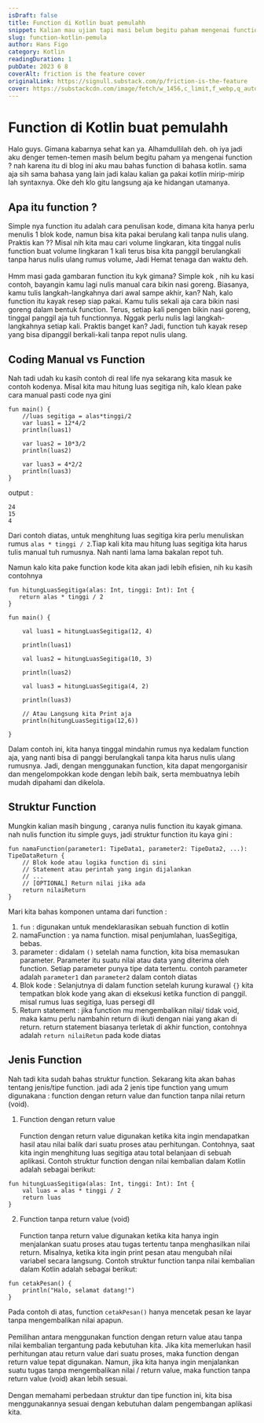 ```yaml
---
isDraft: false
title: Function di Kotlin buat pemulahh
snippet: Kalian mau ujian tapi masi belum begitu paham mengenai function ? Tenang Senpai akan bantu permasalahan kaian di blog kali ini. jadi simak sampai akhir yaa
slug: function-kotlin-pemula
author: Hans Figo
category: Kotlin
readingDuration: 1
pubDate: 2023 6 8
coverAlt: friction is the feature cover
originalLink: https://signull.substack.com/p/friction-is-the-feature
cover: https://substackcdn.com/image/fetch/w_1456,c_limit,f_webp,q_auto:good,fl_progressive:steep/https%3A%2F%2Fsubstack-post-media.s3.amazonaws.com%2Fpublic%2Fimages%2Faf9f6d5e-b688-4c8b-b243-3f55362cccc5_1024x1024.png
---
```


# Function di Kotlin buat pemulahh
Halo guys. Gimana kabarnya sehat kan ya. Alhamdullilah deh. oh iya jadi aku denger temen-temen masih belum begitu paham ya mengenai function ? nah karena itu di blog ini aku mau bahas function di bahasa kotlin. sama aja sih sama bahasa yang lain jadi kalau kalian ga pakai kotlin mirip-mirip lah syntaxnya. Oke deh klo gitu langsung aja ke hidangan utamanya.

## Apa itu function ?
Simple nya function itu adalah cara penulisan kode, dimana kita hanya perlu menulis 1 blok kode, namun bisa kita pakai berulang kali tanpa nulis ulang. Praktis kan ?? Misal nih kita mau cari volume lingkaran, kita tinggal nulis function buat volume lingkaran 1 kali terus bisa kita panggil berulangkali tanpa harus nulis ulang rumus volume, Jadi Hemat tenaga dan waktu deh.
<br>
<br>
Hmm masi gada gambaran function itu kyk gimana? Simple kok , nih ku kasi contoh, bayangin kamu lagi nulis manual cara bikin nasi goreng. Biasanya, kamu tulis langkah-langkahnya dari awal sampe akhir, kan? Nah, kalo function itu kayak resep siap pakai. Kamu tulis sekali aja cara bikin nasi goreng dalam bentuk function. Terus, setiap kali pengen bikin nasi goreng, tinggal panggil aja tuh functionnya. Nggak perlu nulis lagi langkah-langkahnya setiap kali. Praktis banget kan? Jadi, function tuh kayak resep yang bisa dipanggil berkali-kali tanpa repot nulis ulang.
<br>
## Coding Manual vs Function
Nah tadi udah ku kasih contoh di real life nya sekarang kita masuk ke contoh kodenya. Misal kita mau hitung luas segitiga nih, kalo klean pake cara manual pasti code nya gini

```
fun main() {
    //luas segitiga = alas*tinggi/2
    var luas1 = 12*4/2
    println(luas1)
    
    var luas2 = 10*3/2
    println(luas2)

    var luas3 = 4*2/2
    println(luas3)
}
```
output :

```
24
15
4
```

Dari contoh diatas, untuk menghitung luas segitiga kira perlu menuliskan rumus `alas * tinggi / 2`.Tiap kali kita mau hitung luas segitiga kita harus tulis manual tuh rumusnya. Nah nanti lama lama bakalan repot tuh.

Namun kalo kita pake function kode kita akan jadi lebih efisien, nih ku kasih contohnya

```
fun hitungLuasSegitiga(alas: Int, tinggi: Int): Int {
   return alas * tinggi / 2
}

fun main() {

    val luas1 = hitungLuasSegitiga(12, 4)

    println(luas1)

    val luas2 = hitungLuasSegitiga(10, 3)

    println(luas2)

    val luas3 = hitungLuasSegitiga(4, 2)

    println(luas3)

    // Atau Langsung kita Print aja
    println(hitungLuasSegitiga(12,6))

}
```
Dalam contoh ini, kita hanya tinggal mindahin rumus nya kedalam function aja, yang nanti bisa di panggi berulangkali tanpa kita harus nulis ulang rumusnya. Jadi, dengan menggunakan function, kita dapat mengorganisir dan mengelompokkan kode dengan lebih baik, serta membuatnya lebih mudah dipahami dan dikelola.


## Struktur Function
Mungkin kalian masih bingung , caranya nulis function itu kayak gimana. nah nulis function itu simple guys, jadi struktur function itu kaya gini :

```
fun namaFunction(parameter1: TipeData1, parameter2: TipeData2, ...): TipeDataReturn {
    // Blok kode atau logika function di sini
    // Statement atau perintah yang ingin dijalankan
    // ...
    // [OPTIONAL] Return nilai jika ada
    return nilaiReturn
}
```
Mari kita bahas komponen untama dari function :
  1. `fun` : digunakan untuk mendeklarasikan sebuah function di kotlin
  2. namaFunction : ya nama function. misal penjumlahan, luasSegitiga, bebas.
  3. parameter : didalam `()` setelah nama function, kita bisa memasukan parameter. Parameter itu suatu nilai atau data yang diterima oleh function. Setiap parameter punya tipe data tertentu. contoh parameter adalah `parameter1` dan `parameter2` dalam contoh diatas
  4. Blok kode : Selanjutnya di dalam function setelah kurung kurawal `{}` kita tempatkan blok kode yang akan di eksekusi ketika function di panggil. misal rumus luas segitiga, luas persegi dll
  5. Return statement : jika function mu mengembalikan nilai/ tidak void, maka kamu perlu nambahin return di ikuti dengan niai yang akan di return. return statement biasanya terletak di akhir function, contohnya adalah `return nilaiRetun` pada kode diatas

## Jenis Function
Nah tadi kita sudah bahas struktur function. Sekarang kita akan bahas tentang jenis/tipe function. jadi ada 2 jenis tipe function yang umum digunakana : function dengan return value dan function tanpa nilai return (void).
  1. Function dengan return value <br><br>
    Function dengan return value digunakan ketika kita ingin mendapatkan hasil atau nilai balik dari suatu proses atau perhitungan. Contohnya, saat kita ingin menghitung luas segitiga atau total belanjaan di sebuah aplikasi. Contoh struktur function dengan nilai kembalian dalam Kotlin adalah sebagai berikut:

```
fun hitungLuasSegitiga(alas: Int, tinggi: Int): Int {
    val luas = alas * tinggi / 2
    return luas
}
```

  2. Function tanpa return value (void)<br>  <br>
    Function tanpa return value digunakan ketika kita hanya ingin menjalankan suatu proses atau tugas tertentu tanpa menghasilkan nilai return. Misalnya, ketika kita ingin print pesan atau mengubah nilai variabel secara langsung. Contoh struktur function tanpa nilai kembalian dalam Kotlin adalah sebagai berikut:
```
fun cetakPesan() {
    println("Halo, selamat datang!")
}
```
  Pada contoh di atas, function `cetakPesan()` hanya mencetak pesan ke layar tanpa mengembalikan nilai apapun.
  <br>
  <br>
Pemilihan antara menggunakan function dengan return value atau tanpa nilai kembalian tergantung pada kebutuhan kita. Jika kita memerlukan hasil perhitungan atau return value dari suatu proses, maka function dengan return value tepat digunakan. Namun, jika kita hanya ingin menjalankan suatu tugas tanpa mengembalikan nilai / return value, maka function tanpa return value (void) akan lebih sesuai.
<br>
  <br>
Dengan memahami perbedaan struktur dan tipe function ini, kita bisa menggunakannya sesuai dengan kebutuhan dalam pengembangan aplikasi kita.